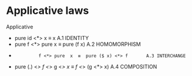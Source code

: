 # Applicative laws

Applicative
- pure        id <*>       x  ≡  x                      A.1 IDENTITY
- pure         f <*> pure  x  ≡  pure (f x)             A.2 HOMOMORPHISM
-              f <*> pure  x  ≡  pure ($ x) <*> f       A.3 INTERCHANGE
- pure (.) <*> f <*> g <*> x  ≡  f <*> (g <*> x)        A.4 COMPOSITION
